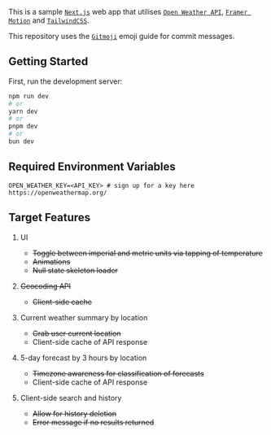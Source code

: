 This is a sample [`Next.js`](https://nextjs.org) web app that utilises [`Open Weather API`](https://openweathermap.org), [`Framer Motion`](https://www.framer.com/motion/) and [`TailwindCSS`](https://tailwindcss.com/).

This repository uses the [`Gitmoji`](https://gitmoji.dev) emoji guide for commit messages.

## Getting Started

First, run the development server:

```bash
npm run dev
# or
yarn dev
# or
pnpm dev
# or
bun dev
```

## Required Environment Variables

```
OPEN_WEATHER_KEY=<API_KEY> # sign up for a key here https://openweathermap.org/
```

## Target Features

1. UI

   - ~~Toggle between imperial and metric units via tapping of temperature~~
   - ~~Animations~~
   - ~~Null state skeleton loader~~

1. ~~Geocoding API~~

   - ~~Client-side cache~~

1. Current weather summary by location

   - ~~Grab user current location~~
   - Client-side cache of API response

1. 5-day forecast by 3 hours by location

   - ~~Timezone awareness for classification of forecasts~~
   - Client-side cache of API response

1. Client-side search and history

   - ~~Allow for history deletion~~
   - ~~Error message if no results returned~~
